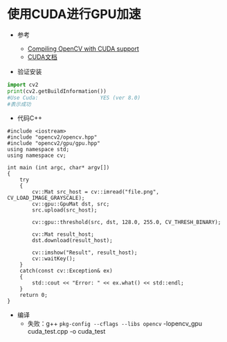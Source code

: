 # 使用CUDA进行GPU加速

- 参考
    - [Compiling OpenCV with CUDA support](https://www.pyimagesearch.com/2016/07/11/compiling-opencv-with-cuda-support/)
    - [CUDA文档](https://opencv.org/platforms/cuda.html)
    
- 验证安装
```python
import cv2
print(cv2.getBuildInformation())
#Use Cuda:                    YES (ver 8.0)
#表示成功
```    
- 代码C++
```cython
#include <iostream>
#include "opencv2/opencv.hpp"
#include "opencv2/gpu/gpu.hpp"
using namespace std;
using namespace cv;

int main (int argc, char* argv[])
{
    try
    {
        cv::Mat src_host = cv::imread("file.png", CV_LOAD_IMAGE_GRAYSCALE);
        cv::gpu::GpuMat dst, src;
        src.upload(src_host);

        cv::gpu::threshold(src, dst, 128.0, 255.0, CV_THRESH_BINARY);

        cv::Mat result_host;
        dst.download(result_host);

        cv::imshow("Result", result_host);
        cv::waitKey();
    }
    catch(const cv::Exception& ex)
    {
        std::cout << "Error: " << ex.what() << std::endl;
    }
    return 0;
}
```
- 编译
    - 失败：g++ `pkg-config --cflags --libs opencv` -lopencv_gpu  cuda_test.cpp -o cuda_test